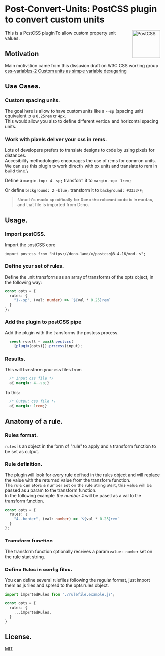 # Post-Convert-Units: PostCSS plugin to convert custom units

This is a PostCSS plugin 
<img src="https://postcss.github.io/postcss/logo.svg" alt="PostCSS" width="90" height="90" align="right">
To allow custom property unit values. 

## Motivation 
Main motivation came from this dissusion draft on W3C CSS working group 
[css-variables-2 Custom units as simple variable desugaring](https://github.com/w3c/csswg-drafts/issues/7379)

## Use Cases.

### Custom spacing units.
The goal here is allow to have custom units like a `--sp` (spacing unit) equivalent to a `0.25rem` or `4px`.\
This would allow you also to define different vertical and horizontal spacing units.

### Work with pixels deliver your css in rems. 
Lots of developers prefers to translate designs to code by using pixels for distances.\
Accesibility methodologies encourages the use of rems for common units.\
We can use this plugin to work directly with px units and translate to rem in build time.\

Define a `margin-top: 4--sp;` transform it to `margin-top: 1rem;`

Or define `background: 2--blue;` transform it to `background: #3333FF;`


> Note: It's made specifically for Deno the relevant code is in mod.ts, and that file is imported from Deno.

## Usage.

### Import postCSS.

Import the postCSS core

```typesecript
import postcss from "https://deno.land/x/postcss@8.4.16/mod.js";
```

### Define your set of rules.

Define the unit transforms as an array of transforms of the opts object, in the following way:
```typescript
const opts = {
  rules: {
    "1--sp", (val: number) => `${val * 0.25}rem`
  }
};
```

### Add the plugin to postCSS pipe.

Add the plugin with the transforms the postcss process.
```typescript
  const result = await postcss(
    [plugin(opts)]).process(input);
```

### Results.

This will transform your css files from:
```css
  /* Input css file */
  a{ margin: 4--sp;}
```

To this:
```css
  /* Output css file */
  a{ margin: 1rem;}
```


## Anatomy of a rule.
### Rules format.

`rules` is an object in the form of "rule" to apply and a transform function to be set as output.

### Rule definition.

The plugin will look for every rule defined in the rules object and will replace the value with the returned value from the transform function.\
The rule can store a number set on the rule string start, this value will be passed as a param to the transform function.\
In the following example: *the number 4* will be pased as a val to the transform function.

```typescript
const opts = {
  rules: {
    "4--border", (val: number) => `${val * 0.25}rem`
  }
};
```

### Transform function.

The transform function optionally receives a param `value: number` set on the rule start string.

### Define Rules in config files.

You can define several rulefiles following the regular format, just import them as js files and spread to the opts.rules object.
```typescript
import importedRules from './rulefile.example.js';

const opts = {
  rules: {
    ...importedRules,
  }
}
```
## License.

[MIT](LICENSE)